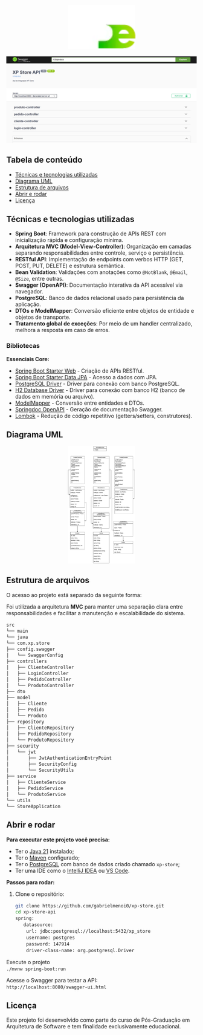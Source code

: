 <div align="center">
<img width="180" src="readme/xpe-logo.webp" alt="XP Store logo">

</div>
<br>
<img src="readme/swagger.png" />

## Tabela de conteúdo

* [Técnicas e tecnologias utilizadas](#técnicas-e-tecnologias-utilizadas)
* [Diagrama UML](#diagrama-uml)
* [Estrutura de arquivos](#estrutura-de-arquivos)
* [Abrir e rodar](#abrir-e-rodar)
* [Licença](#licença)

## Técnicas e tecnologias utilizadas

- **Spring Boot**: Framework para construção de APIs REST com inicialização rápida e configuração mínima.
- **Arquitetura MVC (Model-View-Controller)**: Organização em camadas separando responsabilidades entre controle, serviço e persistência.
- **RESTful API**: Implementação de endpoints com verbos HTTP (GET, POST, PUT, DELETE) e estrutura semântica.
- **Bean Validation**: Validações com anotações como `@NotBlank`, `@Email`, `@Size`, entre outras.
- **Swagger (OpenAPI)**: Documentação interativa da API acessível via navegador.
- **PostgreSQL**: Banco de dados relacional usado para persistência da aplicação.
- **DTOs e ModelMapper**: Conversão eficiente entre objetos de entidade e objetos de transporte.
- **Tratamento global de exceções**: Por meio de um handler centralizado, melhora a resposta em caso de erros.

### Bibliotecas

**Essenciais Core:**

- [Spring Boot Starter Web](https://docs.spring.io/spring-boot/docs/current/reference/htmlsingle/#web) - Criação de APIs RESTful.
- [Spring Boot Starter Data JPA](https://spring.io/projects/spring-data-jpa) - Acesso a dados com JPA.
- [PostgreSQL Driver](https://mvnrepository.com/artifact/org.postgresql/postgresql) - Driver para conexão com banco PostgreSQL.
- [H2 Database Driver](https://mvnrepository.com/artifact/com.h2database/h2) - Driver para conexão com banco H2 (banco de dados em memória ou arquivo).
- [ModelMapper](http://modelmapper.org/) - Conversão entre entidades e DTOs.
- [Springdoc OpenAPI](https://springdoc.org/) - Geração de documentação Swagger.
- [Lombok](https://projectlombok.org/) - Redução de código repetitivo (getters/setters, construtores).

## Diagrama UML
<div align="center">
<img width="180" src="readme/Xp%20Store.png" alt="XP Store logo">
</div>

## Estrutura de arquivos

O acesso ao projeto está separado da seguinte forma:

Foi utilizada a arquitetura **MVC** para manter uma separação clara entre responsabilidades e facilitar a manutenção e escalabilidade do sistema.
```
src
└── main
└── java
└── com.xp.store
├── config.swagger
│   └── SwaggerConfig
├── controllers
│   ├── ClienteController
│   ├── LoginController
│   ├── PedidoController
│   └── ProdutoController
├── dto
├── model
│   ├── Cliente
│   ├── Pedido
│   └── Produto
├── repository
│   ├── ClienteRepository
│   ├── PedidoRepository
│   └── ProdutoRepository
├── security
│   └── jwt
│       ├── JwtAuthenticationEntryPoint
│       ├── SecurityConfig
│       └── SecurityUtils
├── service
│   ├── ClienteService
│   ├── PedidoService
│   └── ProdutoService
└── utils
└── StoreApplication
```

## Abrir e rodar

**Para executar este projeto você precisa:**

- Ter o [Java 21](https://www.azul.com/downloads/?package=jdk#zulu) instalado;
- Ter o [Maven](https://maven.apache.org/install.html) configurado;
- Ter o [PostgreSQL](https://www.postgresql.org/download/) com banco de dados criado chamado `xp-store`;
- Ter uma IDE como o [IntelliJ IDEA](https://www.jetbrains.com/idea/) ou [VS Code](https://code.visualstudio.com/).

**Passos para rodar:**

1. Clone o repositório:
   ```bash
   git clone https://github.com/gabrielmenoi0/xp-store.git
   cd xp-store-api  
   spring:
      datasource:
       url: jdbc:postgresql://localhost:5432/xp_store
       username: postgres
       password: 147914
       driver-class-name: org.postgresql.Driver

Execute o projeto
<br>
`./mvnw spring-boot:run`
    

Acesse o Swagger para testar a API:
<br>
`http://localhost:8080/swagger-ui.html`

## Licença
Este projeto foi desenvolvido como parte do curso de Pós-Graduação em Arquitetura de Software e tem finalidade exclusivamente educacional.

